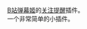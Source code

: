 [B站弹幕姬](https://github.com/copyliu/bililive_dm/)的[关注提醒](https://www.danmuji.cn/plugins/FollowAlert)插件。  
一个非常简单的小插件。
